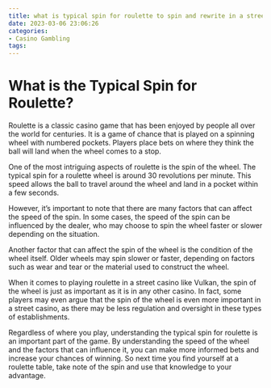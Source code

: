```yaml
---
title: what is typical spin for roulette to spin and rewrite in a street Vulkan Casino
date: 2023-03-06 23:06:26
categories:
- Casino Gambling
tags:
---
```



# What is the Typical Spin for Roulette?

Roulette is a classic casino game that has been enjoyed by people all over the world for centuries. It is a game of chance that is played on a spinning wheel with numbered pockets. Players place bets on where they think the ball will land when the wheel comes to a stop.

One of the most intriguing aspects of roulette is the spin of the wheel. The typical spin for a roulette wheel is around 30 revolutions per minute. This speed allows the ball to travel around the wheel and land in a pocket within a few seconds.

However, it’s important to note that there are many factors that can affect the speed of the spin. In some cases, the speed of the spin can be influenced by the dealer, who may choose to spin the wheel faster or slower depending on the situation.

Another factor that can affect the spin of the wheel is the condition of the wheel itself. Older wheels may spin slower or faster, depending on factors such as wear and tear or the material used to construct the wheel.

When it comes to playing roulette in a street casino like Vulkan, the spin of the wheel is just as important as it is in any other casino. In fact, some players may even argue that the spin of the wheel is even more important in a street casino, as there may be less regulation and oversight in these types of establishments.

Regardless of where you play, understanding the typical spin for roulette is an important part of the game. By understanding the speed of the wheel and the factors that can influence it, you can make more informed bets and increase your chances of winning. So next time you find yourself at a roulette table, take note of the spin and use that knowledge to your advantage.